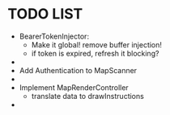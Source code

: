 # TODO LIST
* BearerTokenInjector:
  * Make it global! remove buffer injection!
  * if token is expired, refresh it blocking?
*
* Add Authentication to MapScanner
*
* Implement MapRenderController
  * translate data to drawInstructions
* 

